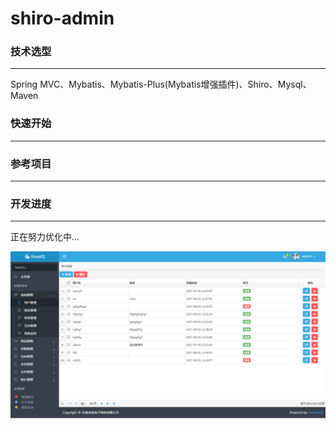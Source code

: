 # shiro-admin


### 技术选型
-------------
Spring MVC、Mybatis、Mybatis-Plus(Mybatis增强插件)、Shiro、Mysql、Maven

### 快速开始
-------------


### 参考项目
-------------


### 开发进度
-------------

正在努力优化中...

![image](https://github.com/alexdoop/shiro-admin/blob/master/imgs/1.png)
